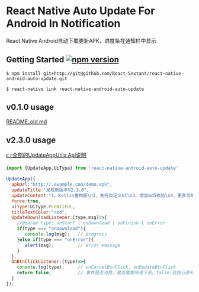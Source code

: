 # React Native Auto Update For Android In Notification
React Native Android自动下载更新APK，进度条在通知栏中显示

## Getting Started <a href="https://www.npmjs.com/package/react-native-android-auto-update"><img alt="npm version" src="http://img.shields.io/npm/v/react-native-android-auto-update.svg?style=flat-square"></a>


`$ npm install git+http://git@github.com/React-Sextant/react-native-android-auto-update.git`


`$ react-native link react-native-android-auto-update`

## v0.1.0 usage
[README_old.md](https://github.com/react-sextant/react-native-android-auto-update/blob/master/README_old.md)

## v2.3.0 usage
[👉全部的UpdateAppUtils Api说明](https://github.com/teprinciple/UpdateAppUtils/tree/5afcb34f0d4a9bb11cec81119fdc1f14197a1114#api%E8%AF%B4%E6%98%8E)
```javascript
import {UpdateApp,UiType} from 'react-native-android-auto-update'

UpdateApp({
  apkUrl:"http://.example.com/demo.apk",
  updateTitle:"发现新版本V2.3.0",
  updateContent:"1、Kotlin重构版\n2、支持自定义UI\n3、增加md5校验\n4、更多功能等你探索",
  force:true,
  uiType:UiType.PLENTIFUL,
  titleTextColor:"red",
  UpdateDownloadListener:(type,msg)=>{
    //@param type: onStart | onDownload | onFinish | onError
    if(type === "onDownload"){
       console.log(msg);   // progress
    }else if(type === "onError"){
       alert(msg);         // error message
    }
  },
  OnBtnClickListener:(type)=>{
    console.log(type);     // onCancelBtnClick, onUpdateBtnClick
    return false;          // 事件是否消费，是否需要传递下去。false-会执行原有点击逻辑，true-只执行本次设置的点击逻辑
  }
});
```
